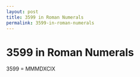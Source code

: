 ```yaml
---
layout: post
title: 3599 in Roman Numerals
permalink: 3599-in-roman-numerals
---
```


# 3599 in Roman Numerals

3599 = MMMDXCIX

